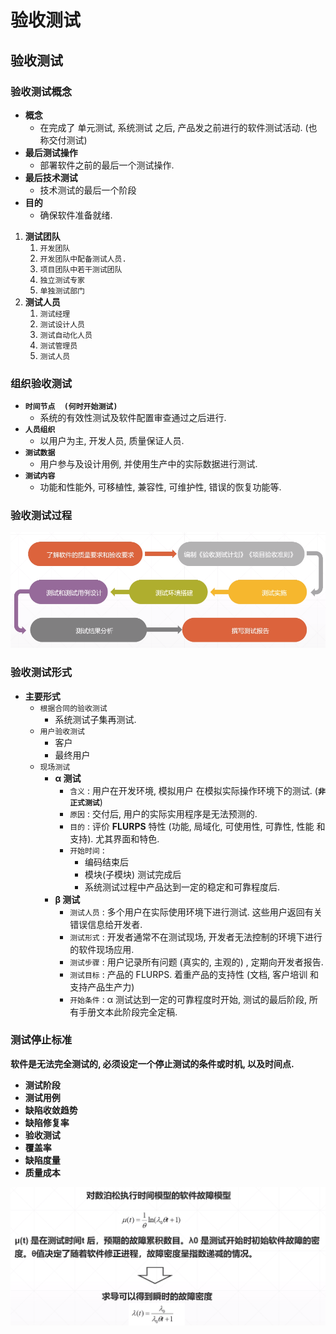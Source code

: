 # 验收测试

## 验收测试

### 验收测试概念

* **概念**
  * 在完成了 单元测试, 系统测试 之后, 产品发之前进行的软件测试活动. \(也称交付测试\)
* **最后测试操作**
  * 部署软件之前的最后一个测试操作.
* **最后技术测试**
  * 技术测试的最后一个阶段
* **目的**
  * 确保软件准备就绪.

1. **测试团队**
   1. `开发团队`
   2. `开发团队中配备测试人员.`
   3. `项目团队中若干测试团队`
   4. `独立测试专家`
   5. `单独测试部门`
2. **测试人员**
   1. `测试经理`
   2. `测试设计人员`
   3. `测试自动化人员`
   4. `测试管理员`
   5. `测试人员`

### 组织验收测试

* **`时间节点  (何时开始测试)`**
  * 系统的有效性测试及软件配置审查通过之后进行.
* **`人员组织`**
  * 以用户为主,  开发人员,  质量保证人员.
* **`测试数据`**
  * 用户参与及设计用例, 并使用生产中的实际数据进行测试.
* **`测试内容`**
  * 功能和性能外,   可移植性,  兼容性, 可维护性,  错误的恢复功能等.

### 验收测试过程

![&#x9A8C;&#x6536;&#x6D4B;&#x8BD5;&#x8FC7;&#x7A0B;](../.gitbook/assets/image%20%2837%29.png)

### 验收测试形式

* **主要形式**
  * `根据合同的验收测试`
    * 系统测试子集再测试.
  * `用户验收测试`
    * 客户
    * 最终用户
  * `现场测试`
    * **α 测试**
      * `含义` : 用户在开发环境, 模拟用户 在模拟实际操作环境下的测试.  \(**`非正式测试`**\)
      * `原因` : 交付后, 用户的实际实用程序是无法预测的.
      * `目的` : 评价 **FLURPS** 特性 \(功能, 局域化, 可使用性,  可靠性,  性能 和 支持\). 尤其界面和特色.
      * `开始时间` : 
        * 编码结束后
        *  模块\(子模块\) 测试完成后 
        * 系统测试过程中产品达到一定的稳定和可靠程度后.
    * **β 测试**
      * `测试人员` : 多个用户在实际使用环境下进行测试.  这些用户返回有关错误信息给开发者.
      * `测试形式` : 开发者通常不在测试现场, 开发者无法控制的环境下进行的软件现场应用.
      * `测试步骤` : 用户记录所有问题 \(真实的, 主观的\) , 定期向开发者报告.
      * `测试目标` : 产品的 FLURPS.  着重产品的支持性 \(文档, 客户培训 和 支持产品生产力\)
      * `开始条件` :  α 测试达到一定的可靠程度时开始,  测试的最后阶段, 所有手册文本此阶段完全定稿.

### 测试停止标准

**软件是无法完全测试的,  必须设定一个停止测试的条件或时机, 以及时间点.**

* **测试阶段**
* **测试用例**
* **缺陷收敛趋势**
* **缺陷修复率**
* **验收测试**
* **覆盖率**
* **缺陷度量**
* **质量成本**

![&#x5BF9;&#x6570;&#x6CCA;&#x677E;&#x6267;&#x884C;&#x65F6;&#x95F4;&#x6A21;&#x578B;&#x7684;&#x8F6F;&#x4EF6;&#x6545;&#x969C;&#x6A21;&#x578B;, &#x5C0F;&#x4E8E;&#x987A;&#x5E8F;&#x6545;&#x969C;&#x5BC6;&#x5EA6;&#x5C31;&#x53EF;&#x4EE5;&#x505C;&#x6B62;&#x6D4B;&#x8BD5;](../.gitbook/assets/image%20%28217%29.png)











